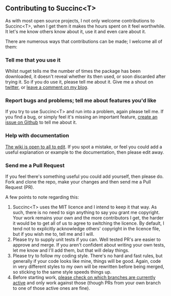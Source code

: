 ## Contributing to Succinc\<T\> ##
As with most open source projects, I not only welcome contributions to Succinc\<T\>, when I get them it makes the hours spent on it feel worthwhile. It let's me know others know about it, use it and even care about it.

There are numerous ways that contributions can be made; I welcome all of them:

### Tell me that you use it ###
Whilst nuget tells me the number of times the package has been downloaded, it doesn't reveal whether its then used, or soon discarded after trying it. So if you do use it, please tell me about it. Give me a shout on [twitter](https://twitter.com/DavidArno), or [leave a comment on my blog](http://www.davidarno.org/?s=succinct).

### Report bugs and problems; tell me about features you'd like ###
If you try to use Succinc\<T\> and run into a problem, again please tell me. If you find a bug, or simply feel it's missing an important feature, [create an issue on Github](https://github.com/DavidArno/SuccincT/issues) to tell me about it.

### Help with documentation ###
[The wiki is open to all to edit](https://github.com/DavidArno/SuccincT/wiki). If you spot a mistake, or feel you could add a useful explanation or example to the documentation, then please edit away.

### Send me a Pull Request ###
If you feel there's something useful you could add yourself, then please do. Fork and clone the repo, make your changes and then send me a Pull Request (PR).

A few points to note regarding this:

1. Succinc\<T\> uses the MIT licence and I intend to keep it that way. As such, there is no need to sign anything to say you grant me copyright. Your work remains your own and the more contributors I get, the harder it would be to get all of us to agree to switching the licence. By default, I tend not to explicitly acknowledge others' copyright in the licence file, but if you wish me to, tell me and I will. 
2. Please try to supply unit tests if you can. Well tested PR's are easier to approve and merge. If you aren't confident about writing your own tests, let me know and I'll add them, but that will delay things.
3. Please try to follow my coding style. There's no hard and fast rules, but generally if your code looks like mine, things will be good. Again, code in very different styles to my own will be rewritten before being merged, so sticking to the same style speeds things up. 
4. Before starting work, [please check on which branches are currently active](Documents/Branches.md) and only work against those (though PRs from your own branch to one of those active ones are fine).